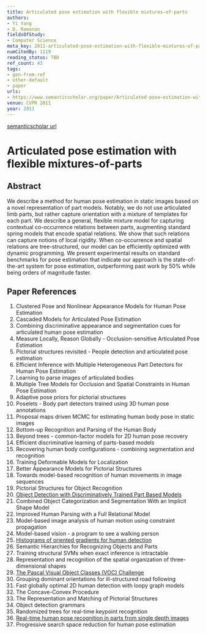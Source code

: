 ```yaml
---
title: Articulated pose estimation with flexible mixtures-of-parts
authors:
- Yi Yang
- D. Ramanan
fieldsOfStudy:
- Computer Science
meta_key: 2011-articulated-pose-estimation-with-flexible-mixtures-of-parts
numCitedBy: 1119
reading_status: TBD
ref_count: 43
tags:
- gen-from-ref
- other-default
- paper
urls:
- https://www.semanticscholar.org/paper/Articulated-pose-estimation-with-flexible-Yang-Ramanan/bf49f2789c72a8301c4dfbb5eabca76c92ed35ef?sort=total-citations
venue: CVPR 2011
year: 2011
---
```


[semanticscholar url](https://www.semanticscholar.org/paper/Articulated-pose-estimation-with-flexible-Yang-Ramanan/bf49f2789c72a8301c4dfbb5eabca76c92ed35ef?sort=total-citations)

# Articulated pose estimation with flexible mixtures-of-parts

## Abstract

We describe a method for human pose estimation in static images based on a novel representation of part models. Notably, we do not use articulated limb parts, but rather capture orientation with a mixture of templates for each part. We describe a general, flexible mixture model for capturing contextual co-occurrence relations between parts, augmenting standard spring models that encode spatial relations. We show that such relations can capture notions of local rigidity. When co-occurrence and spatial relations are tree-structured, our model can be efficiently optimized with dynamic programming. We present experimental results on standard benchmarks for pose estimation that indicate our approach is the state-of-the-art system for pose estimation, outperforming past work by 50% while being orders of magnitude faster.

## Paper References

1. Clustered Pose and Nonlinear Appearance Models for Human Pose Estimation
2. Cascaded Models for Articulated Pose Estimation
3. Combining discriminative appearance and segmentation cues for articulated human pose estimation
4. Measure Locally, Reason Globally - Occlusion-sensitive Articulated Pose Estimation
5. Pictorial structures revisited - People detection and articulated pose estimation
6. Efficient Inference with Multiple Heterogeneous Part Detectors for Human Pose Estimation
7. Learning to parse images of articulated bodies
8. Multiple Tree Models for Occlusion and Spatial Constraints in Human Pose Estimation
9. Adaptive pose priors for pictorial structures
10. Poselets - Body part detectors trained using 3D human pose annotations
11. Proposal maps driven MCMC for estimating human body pose in static images
12. Bottom-up Recognition and Parsing of the Human Body
13. Beyond trees - common-factor models for 2D human pose recovery
14. Efficient discriminative learning of parts-based models
15. Recovering human body configurations - combining segmentation and recognition
16. Training Deformable Models for Localization
17. Better Appearance Models for Pictorial Structures
18. Towards model-based recognition of human movements in image sequences
19. Pictorial Structures for Object Recognition
20. [Object Detection with Discriminatively Trained Part Based Models](2009-object-detection-with-discriminatively-trained-part-based-models)
21. Combined Object Categorization and Segmentation With an Implicit Shape Model
22. Improved Human Parsing with a Full Relational Model
23. Model-based image analysis of human motion using constraint propagation
24. Model-based vision - a program to see a walking person
25. [Histograms of oriented gradients for human detection](2005-histograms-of-oriented-gradients-for-human-detection)
26. Semantic Hierarchies for Recognizing Objects and Parts
27. Training structural SVMs when exact inference is intractable
28. Representation and recognition of the spatial organization of three-dimensional shapes
29. [The Pascal Visual Object Classes (VOC) Challenge](2009-the-pascal-visual-object-classes-voc-challenge)
30. Grouping dominant orientations for ill-structured road following
31. Fast globally optimal 2D human detection with loopy graph models
32. The Concave-Convex Procedure
33. The Representation and Matching of Pictorial Structures
34. Object detection grammars
35. Randomized trees for real-time keypoint recognition
36. [Real-time human pose recognition in parts from single depth images](2011-real-time-human-pose-recognition-in-parts-from-single-depth-images)
37. Progressive search space reduction for human pose estimation
